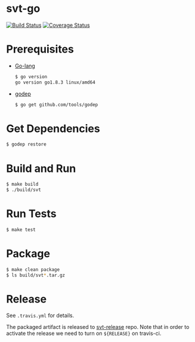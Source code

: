 # svt-go

[![Build Status](https://travis-ci.org/hongkailiu/svt-go.svg?branch=master)](https://travis-ci.org/hongkailiu/svt-go)
[![Coverage Status](https://coveralls.io/repos/github/hongkailiu/svt-go/badge.svg?branch=master)](https://coveralls.io/github/hongkailiu/svt-go?branch=master)

# Prerequisites

* [Go-lang](https://golang.org/)

    ```sh
    $ go version
    go version go1.8.3 linux/amd64
    ```

* [godep](https://github.com/tools/godep)

    ```sh
    $ go get github.com/tools/godep
    ```


# Get Dependencies

```sh
$ godep restore
```

# Build and Run

```sh
$ make build
$ ./build/svt
```

# Run Tests

```sh
$ make test
```

# Package

```sh
$ make clean package
$ ls build/svt*.tar.gz
```

# Release

See <code>.travis.yml</code> for details.

The packaged artifact is released to [svt-release](https://github.com/cduser/svt-release) repo.
Note that in order to activate the release we need to turn on
<code>${RELEASE}</code> on travis-ci.

